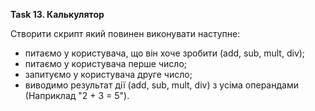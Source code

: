 **Task 13. Калькулятор**

Створити скрипт який повинен виконувати наступне:

* питаємо у користувача, що він хоче зробити (add, sub, mult, div);
* питаємо у користувача перше число;
* запитуємо у користувача друге число;
* виводимо результат дії (add, sub, mult, div) з усіма операндами (Наприклад "2 + 3 = 5").
